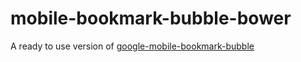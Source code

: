 mobile-bookmark-bubble-bower
=================

A ready to use version of [google-mobile-bookmark-bubble](https://code.google.com/p/mobile-bookmark-bubble/)

